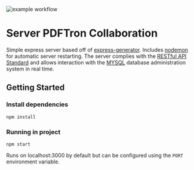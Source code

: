 ![example workflow](https://github.com/rzgry/Express-REST-API-Template/actions/workflows/node.js.yml/badge.svg)

# Server PDFTron Collaboration

Simple express server based off of [express-generator](https://expressjs.com/en/starter/generator.html). Includes [nodemon](https://github.com/remy/nodemon) for automatic server restarting. The server complies with the [RESTful API Standard](https://en.wikipedia.org/wiki/Representational_state_transfer) and allows interaction with the [MYSQL](https://www.mysql.com/) database administration system in real time.

## Getting Started

### Install dependencies

```
npm install
```

<!-- ### Running in development

```
npm run dev
``` -->

### Running in project

```
npm start
```

Runs on localhost:3000 by default but can be configured using the `PORT` environment variable.
